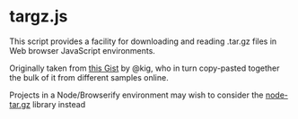 # targz.js

This script provides a facility for downloading and reading .tar.gz files in Web browser JavaScript environments.

Originally taken from [this Gist](https://gist.github.com/kig/417483) by @kig, who in turn copy-pasted together the bulk of it from different samples online.

Projects in a Node/Browserify environment may wish to consider the [node-tar.gz](https://github.com/alanhoff/node-tar.gz) library instead
